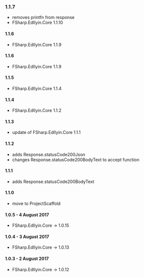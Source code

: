 ### 1.1.7
* removes printfn from response
* FSharp.EdIlyin.Core 1.1.10

#### 1.1.6
* FSharp.EdIlyin.Core 1.1.9

#### 1.1.6
* FSharp.EdIlyin.Core 1.1.9

#### 1.1.5
* FSharp.EdIlyin.Core 1.1.4

#### 1.1.4
* FSharp.EdIlyin.Core 1.1.2

#### 1.1.3
* update of FSharp.EdIlyin.Core 1.1.1

#### 1.1.2
* adds Response.statusCode200Json
* changes Response.statusCode200BodyText to accept function

#### 1.1.1
* adds Response.statusCode200BodyText

#### 1.1.0
* move to ProjectScaffold

#### 1.0.5 - 4 August 2017
* FSharp.EdIlyin.Core -> 1.0.15

#### 1.0.4 - 3 August 2017
* FSharp.EdIlyin.Core -> 1.0.13

#### 1.0.3 - 2 August 2017
* FSharp.EdIlyin.Core -> 1.0.12
